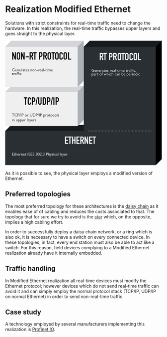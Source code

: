 # Realization Modified Ethernet

Solutions with strict constraints for real-time traffic need to change the hardware. In this realization, the real-time traffic bypasses upper layers and goes straight to the physical layer.

![Visualization of realization Modified Ethernet](../assets/modified-ethernet.png)

As it is possible to see, the physical layer employs a modified version of Ethernet.

## Preferred topologies
The most preferred topology for these architectures is the [daisy chain](https://en.wikipedia.org/wiki/Network_topology#Daisy_chain) as it enables ease of of cabling and reduces the costs associated to that. The topology that for sure we try to avoid is the [star](https://en.wikipedia.org/wiki/Star_network) which, on the opposite, implies a high cabling effort.

In order to successfully deploy a daisy chain network, or a ring which is also ok, it is necessary to have a switch on every connected device. In these topologies, in fact, every end station must also be able to act like a switch. For this reason, field devices complying to a Modified Ethernet realization already have it internally embedded.

## Traffic handling
In Modified Ethernet realization all real-time devices must modify the Ethernet protocol; however devices which do not send real-time traffic can avoid it and can simply employ the normal protocol stack (TCP/IP, UDP/IP on normal Ethernet) in order to send non-real-time traffic.

## Case study
A technology employed by several manufacturers implementing this realization is [Profinet IO](profinetio.md).